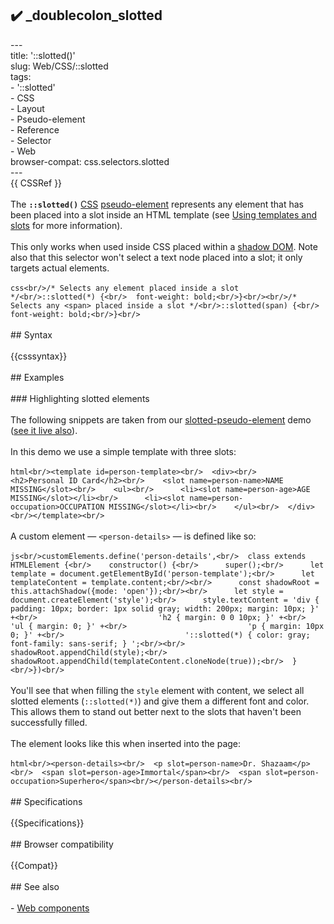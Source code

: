 ## ✔️ _doublecolon_slotted 
 ---<br/>title: '::slotted()'<br/>slug: Web/CSS/::slotted<br/>tags:<br/>  - '::slotted'<br/>  - CSS<br/>  - Layout<br/>  - Pseudo-element<br/>  - Reference<br/>  - Selector<br/>  - Web<br/>browser-compat: css.selectors.slotted<br/>---<br/>{{ CSSRef }}<br/><br/>The **`::slotted()`** [CSS](/en-US/docs/Web/CSS) [pseudo-element](/en-US/docs/Web/CSS/Pseudo-elements) represents any element that has been placed into a slot inside an HTML template (see [Using templates and slots](/en-US/docs/Web/Web_Components/Using_templates_and_slots) for more information).<br/><br/>This only works when used inside CSS placed within a [shadow DOM](/en-US/docs/Web/Web_Components/Using_shadow_DOM). Note also that this selector won't select a text node placed into a slot; it only targets actual elements.<br/><br/>```css<br/>/* Selects any element placed inside a slot */<br/>::slotted(*) {<br/>  font-weight: bold;<br/>}<br/><br/>/* Selects any <span> placed inside a slot */<br/>::slotted(span) {<br/>  font-weight: bold;<br/>}<br/>```<br/><br/>## Syntax<br/><br/>{{csssyntax}}<br/><br/>## Examples<br/><br/>### Highlighting slotted elements<br/><br/>The following snippets are taken from our [slotted-pseudo-element](https://github.com/mdn/web-components-examples/tree/master/slotted-pseudo-element) demo ([see it live also](https://mdn.github.io/web-components-examples/slotted-pseudo-element/)).<br/><br/>In this demo we use a simple template with three slots:<br/><br/>```html<br/><template id=person-template><br/>  <div><br/>    <h2>Personal ID Card</h2><br/>    <slot name=person-name>NAME MISSING</slot><br/>    <ul><br/>      <li><slot name=person-age>AGE MISSING</slot></li><br/>      <li><slot name=person-occupation>OCCUPATION MISSING</slot></li><br/>    </ul><br/>  </div><br/></template><br/>```<br/><br/>A custom element — `<person-details>` — is defined like so:<br/><br/>```js<br/>customElements.define('person-details',<br/>  class extends HTMLElement {<br/>    constructor() {<br/>      super();<br/>      let template = document.getElementById('person-template');<br/>      let templateContent = template.content;<br/><br/>      const shadowRoot = this.attachShadow({mode: 'open'});<br/><br/>      let style = document.createElement('style');<br/>      style.textContent = 'div { padding: 10px; border: 1px solid gray; width: 200px; margin: 10px; }' +<br/>                           'h2 { margin: 0 0 10px; }' +<br/>                           'ul { margin: 0; }' +<br/>                           'p { margin: 10px 0; }' +<br/>                           '::slotted(*) { color: gray; font-family: sans-serif; } ';<br/><br/>      shadowRoot.appendChild(style);<br/>      shadowRoot.appendChild(templateContent.cloneNode(true));<br/>  }<br/>})<br/>```<br/><br/>You'll see that when filling the `style` element with content, we select all slotted elements (`::slotted(*)`) and give them a different font and color. This allows them to stand out better next to the slots that haven't been successfully filled.<br/><br/>The element looks like this when inserted into the page:<br/><br/>```html<br/><person-details><br/>  <p slot=person-name>Dr. Shazaam</p><br/>  <span slot=person-age>Immortal</span><br/>  <span slot=person-occupation>Superhero</span><br/></person-details><br/>```<br/><br/>## Specifications<br/><br/>{{Specifications}}<br/><br/>## Browser compatibility<br/><br/>{{Compat}}<br/><br/>## See also<br/><br/>- [Web components](/en-US/docs/Web/Web_Components)<br/>